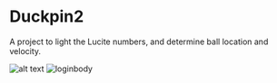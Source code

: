 # Duckpin2

A project to light the Lucite numbers, and determine ball location and velocity.

![alt text](https://raw.githubusercontent.com/cliffeby/Duckpin2/master/Duckpin2/IMG_0618.jpg)
![loginbody](https://user-images.githubusercontent.com/1431998/32575246-79a6f4c8-c4a1-11e7-8ab3-687e2fd7e815.png)
